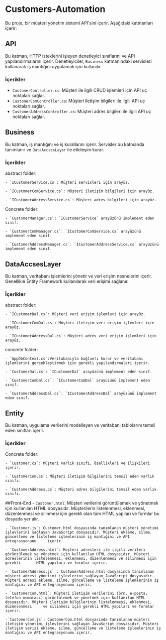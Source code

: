 # Customers-Automation

Bu proje, bir müşteri yönetim sistemi API'sini içerir. Aşağıdaki katmanları içerir:

## API

Bu katman, HTTP isteklerini işleyen denetleyici sınıflarını ve API yapılandırmalarını içerir. Denetleyiciler, `Business` katmanındaki servisleri kullanarak iş mantığını uygulamak için kullanılır.

### İçerikler
  - `CustomerController.cs`: Müşteri ile ilgili CRUD işlemleri için API uç noktaları sağlar.
  - `CustomerComController.cs`: Müşteri iletişim bilgileri ile ilgili API uç noktaları sağlar.
  - `CustomerAddressController.cs`: Müşteri adres bilgileri ile ilgili API uç noktaları sağlar.

## Business

Bu katman, iş mantığını ve iş kurallarını içerir. Servisler bu katmanda tanımlanır ve `DataAccsesLayer` ile etkileşim kurar.

### İçerikler
  abstract folder:
  
    - `ICustomerService.cs`: Müşteri servisleri için arayüz.
    
    - `ICustomerComService.cs`: Müşteri iletişim bilgileri için arayüz.
    
    - `ICustomerAddressService.cs`: Müşteri adres bilgileri için arayüz. 
   Concrete folder: 
   
    - `CustomerManager.cs`: `ICustomerService` arayüzünü implement eden sınıf.
    
    - `CustomerComManager.cs`: `ICustomerComService.cs` arayüzünü implement eden sınıf.
    
    - `CustomerAddressManager.cs`: `ICustomerAddressService.cs` arayüzünü implement eden sınıf.
    
## DataAccsesLayer

Bu katman, veritabanı işlemlerini yönetir ve veri erişim nesnelerini içerir. Genellikle Entity Framework kullanılarak veri erişimi sağlanır.

### İçerikler
  abstract folder:
  
    - `ICustomerDal.cs`: Müşteri veri erişim işlemleri için arayüz.
    
    - `ICustomerComDal.cs`: Müşteri iletişim veri erişim işlemleri için arayüz.
    
    - `ICustomerAddressDal.cs`: Müşteri adres veri erişim işlemleri için arayüz.
  concrete folder:
  
    - `AppDbContext.cs`:Veritabanıyla bağlantı kurar ve veritabanı işlemlerini gerçekleştirmek için gerekli yapılandırmaları içerir. 
    
    - `CustomerDal.cs`: `ICustomerDal` arayüzünü implement eden sınıf.
    
    - `CustomerComDal.cs`: `ICustomerComDal` arayüzünü implement eden sınıf.
    
    - `CustomerAddressDal.cs`: `ICustomerAddressDal` arayüzünü implement eden sınıf.


## Entity

Bu katman, uygulama verilerini modelleyen ve veritabanı tablolarını temsil eden sınıfları içerir.

### İçerikler
  Concrete folder:
  
    - `Customer.cs`: Müşteri varlık sınıfı, özellikleri ve ilişkileri içerir.
    
    - `CustomerCom.cs`: Müşteri iletişim bilgilerini temsil eden varlık sınıfı.
    
    - `CustomerAddress.cs`: Müşteri adres bilgilerini temsil eden varlık sınıfı.



##Front-End
    - `Customer.html`: Müşteri verilerini görüntülemek ve yönetmek için kullanılan HTML dosyasıdır. Müşterilerin listelenmesi, eklenmesi, düzenlenmesi ve silinmesi için gerekli olan tüm HTML yapıları ve formlar       bu dosyada yer alır.
    
    - `Customer.js`: Customer.html dosyasında tanımlanan müşteri yönetimi işlevlerini sağlayan JavaScript dosyasıdır. Müşteri ekleme, silme, güncelleme ve listeleme işlemlerinin iş mantığını ve API entegrasyonunu     içerir.
    
    - `CustomerAddress.html`: Müşteri adresleri ile ilgili verileri görüntülemek ve yönetmek için kullanılan HTML dosyasıdır. Müşteri adreslerinin listelenmesi, eklenmesi, düzenlenmesi ve silinmesi için gerekli       HTML yapıları ve formlar içerir.
    
    - `CustomerAddress.js` : CustomerAddress.html dosyasında tanımlanan müşteri adresi yönetimi işlevlerini sağlayan JavaScript dosyasıdır. Müşteri adresi ekleme, silme, güncelleme ve listeleme işlemlerinin iş        mantığını ve API entegrasyonunu içerir.
    
    - `CustomerCom.html`: Müşteri iletişim verilerini (örn. e-posta, telefon numarası) görüntülemek ve yönetmek için kullanılan HTML dosyasıdır. Müşteri iletişim bilgilerinin listelenmesi, eklenmesi, düzenlenmesi     ve silinmesi için gerekli HTML yapıları ve formlar içerir.
    
    -`CustomerCom.js`: CustomerCom.html dosyasında tanımlanan müşteri iletişim yönetimi işlevlerini sağlayan JavaScript dosyasıdır. Müşteri iletişim verisi ekleme, silme, güncelleme ve listeleme işlemlerinin iş       mantığını ve API entegrasyonunu içerir.
